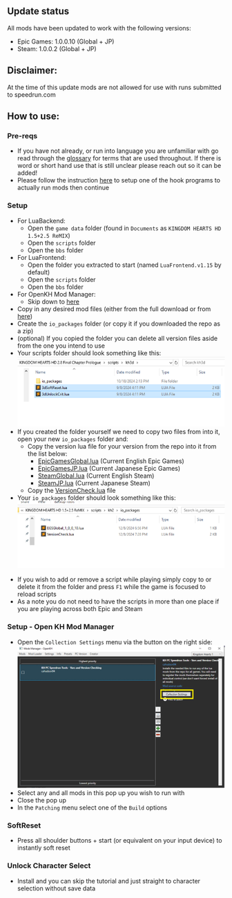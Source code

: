 ## Update status
All mods have been updated to work with the following versions:
- Epic Games: 1.0.0.10 (Global + JP)
- Steam: 1.0.0.2 (Global + JP)

## Disclaimer:
At the time of this update mods are not allowed for use with runs submitted to speedrun.com

## How to use:

### Pre-reqs
- If you have not already, or run into language you are unfamiliar with go read through the [glossary](GLOSSARY.md) for terms that are used throughout. If there is word or short hand use that is still unclear please reach out so it can be added!
- Please follow the instruction [here](../LUA.md) to setup one of the hook programs to actually run mods then continue

### Setup
- For LuaBackend:
    - Open the `game data` folder (found in `Documents` as `KINGDOM HEARTS HD 1.5+2.5 ReMIX`)
    - Open the `scripts` folder
    - Open the `bbs` folder
- For LuaFrontend:
    - Open the folder you extracted to start (named `LuaFrontend.v1.15` by default)
    - Open the `scripts` folder
    - Open the `bbs` folder
- For OpenKH Mod Manager:
    - Skip down to [here](#omm_skip)
- Copy in any desired mod files (either from the full download or from [here](scripts))
- Create the `io_packages` folder (or copy it if you downloaded the repo as a zip)
- (optional) If you copied the folder you can delete all version files aside from the one you intend to use
- Your scripts folder should look something like this:  
![image](../images/game_scripts.png)
- If you created the folder yourself we need to copy two files from into it, open your new `io_packages` folder and:
    - Copy the version lua file for your version from the repo into it from the list below:
        - [EpicGamesGlobal.lua](scripts/io_packages/EpicGamesGlobal.lua) (Current English Epic Games)
        - [EpicGamesJP.lua](scripts/io_packages/EpicGamesJP.lua) (Current Japanese Epic Games)
        - [SteamGlobal.lua](scripts/io_packages/SteamGlobal.lua) (Current English Steam)
        - [SteamJP.lua](scripts/io_packages/SteamJP.lua) (Current Japanese Steam)
    - Copy the [VersionCheck.lua](scripts/io_packages/VersionCheck.lua) file
- Your `io_packages` folder should look something like this:  
![image](../images/versioned_io_packages.png)

* If you wish to add or remove a script while playing simply copy to or delete it from the folder and press `F1` while the game is focused to reload scripts
* As a note you do not need to have the scripts in more than one place if you are playing across both Epic and Steam

### <a name="omm_skip"></a> Setup - Open KH Mod Manager
- Open the `Collection Settings` menu via the button on the right side:
![image](images/collection_settings.png)
- Select any and all mods in this pop up you wish to run with
- Close the pop up
- In the `Patching` menu select one of the `Build` options

### SoftReset
- Press all shoulder buttons + start (or equivalent on your input device) to instantly soft reset

### Unlock Character Select
- Install and you can skip the tutorial and just straight to character selection without save data
